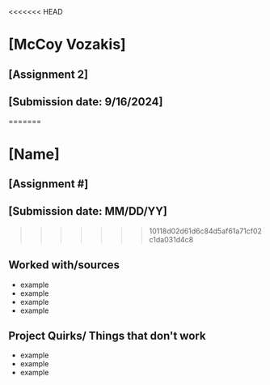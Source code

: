 <<<<<<< HEAD
# [McCoy Vozakis]
## [Assignment 2]
## [Submission date: 9/16/2024]
=======
# [Name]
## [Assignment #]
## [Submission date: MM/DD/YY]
>>>>>>> 10118d02d61d6c84d5af61a71cf02c1da031d4c8
## Worked with/sources 
* example
* example
* example
* example
## Project Quirks/ Things that don't work
* example
* example
* example
